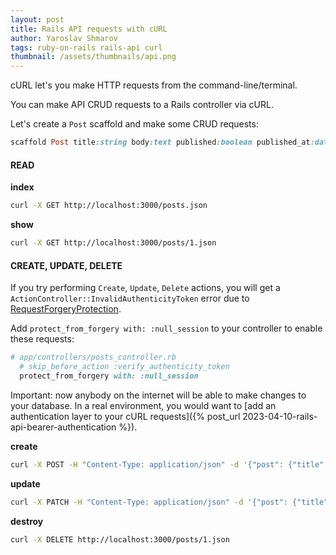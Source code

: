 ```yaml
---
layout: post
title: Rails API requests with cURL
author: Yaroslav Shmarov
tags: ruby-on-rails rails-api curl
thumbnail: /assets/thumbnails/api.png
---
```


cURL let's you make HTTP requests from the command-line/terminal.

You can make API CRUD requests to a Rails controller via cURL.

Let's create a `Post` scaffold and make some CRUD requests:

```ruby
scaffold Post title:string body:text published:boolean published_at:datetime
```

#### READ

**index**

```sh
curl -X GET http://localhost:3000/posts.json
```

**show**

```sh
curl -X GET http://localhost:3000/posts/1.json
```

#### CREATE, UPDATE, DELETE

If you try performing `Create`, `Update`, `Delete` actions, you will get a `ActionController::InvalidAuthenticityToken` error due to [RequestForgeryProtection](https://api.rubyonrails.org/classes/ActionController/RequestForgeryProtection.html).

Add `protect_from_forgery with: :null_session` to your controller to enable these requests:

```ruby
# app/controllers/posts_controller.rb
  # skip_before_action :verify_authenticity_token
  protect_from_forgery with: :null_session
```

Important: now anybody on the internet will be able to make changes to your database. In a real environment, you would want to [add an authentication layer to your cURL requests]({% post_url 2023-04-10-rails-api-bearer-authentication %}).

**create**

```sh
curl -X POST -H "Content-Type: application/json" -d '{"post": {"title": "Example Title", "body": "Example Body", "published": true, "published_at": "2023-04-12T12:34:58Z"}}' http://localhost:3000/posts.json
```

**update**

```sh
curl -X PATCH -H "Content-Type: application/json" -d '{"post": {"title": "Updated Title"}}' http://localhost:3000/posts/1.json
```

**destroy**

```sh
curl -X DELETE http://localhost:3000/posts/1.json
```
